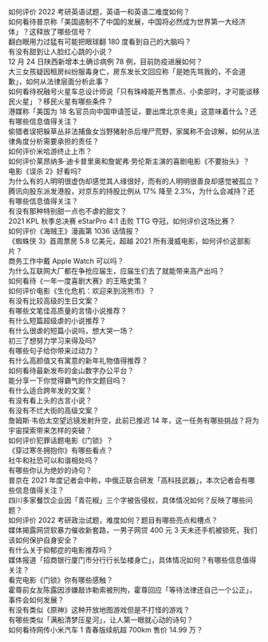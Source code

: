 如何评价 2022 考研英语试题，英语一和英语二难度如何？  
如何看待普京称「美国遏制不了中国的发展，中国将必然成为世界第一大经济体」？这释放了哪些信号？  
翻白眼用力过猛有可能把眼球翻 180 度看到自己的大脑吗？  
有没有甜到让人脸红心跳的小说？  
12 月 24 日陕西新增本土确诊病例 78 例，目前防疫进展如何？  
大三女孩疑因租房纠纷服毒身亡，房东发长文回应称「是她先骂我的，不会道歉」，如何从法律层面分析此事？  
如何看待祝融号火星车总设计师说「只有珠峰能开售票点、小卖部时，才可能谈移民火星」？移民火星有哪些条件？  
港媒称「美国为 18 名官员向中国申请签证，要出席北京冬奥」这意味着什么？还有哪些信息值得关注？  
偷猎者误把躲草丛非法捕鱼女当野猪射杀后埋尸荒野，家属称不会谅解，如何从法律角度分析需要承担的责任？  
如何评价米哈游终止上市？  
如何评价莱昂纳多·迪卡普里奥和詹妮弗·劳伦斯主演的喜剧电影《不要抬头》？  
电影《误杀 2》好看吗?  
为什么有的人明明很虚伪却感觉其人缘很好，而有的人明明很善良却感觉被孤立？  
腾讯向股东派发港股，对京东的持股比例从 17% 降至 2.3%，为什么会减持？还有哪些信息值得关注？  
有没有那种特别甜一点也不虐的甜文？  
2021 KPL 秋季总决赛 eStarPro 4:1 击败 TTG 夺冠，如何评价这场比赛？  
如何评价《海贼王》漫画第 1036 话情报？  
《蜘蛛侠 3》首周票房 5.8 亿美元，超越 2021 所有漫威电影，如何评价这部影片？  
商务工作中戴 Apple Watch 可以吗？  
为什么互联网大厂都在争抢应届生，应届生们去了就能带来高产出吗？  
如何看待《一年一度喜剧大赛》的王晧史策？  
如何评价电影《生化危机：欢迎来到浣熊市》？  
有没有比较高级的生日文案？  
有哪些文笔佳高质量的言情小说推荐？  
有什么短篇超级虐的小说推荐？  
有什么很虐的短篇小说吗，想大哭一场？  
初三了想努力学习来得及吗?  
有哪些句子给你带来过动力？  
有什么高颜值又有寓意的新年礼物值得推荐？  
如何看待最新发布的金山数字办公平台？  
能分享一下你觉得霸气的作文题目吗？  
有什么适合跨年发的文案？  
有没有看上头的古言小说？  
有没有不烂大街的高级文案？  
詹姆斯·韦伯太空望远镜发射升空，此前已推迟 14 年，这一任务有哪些挑战？将为宇宙探索带来怎样的突破？  
如何评价犯罪话题电影《门锁》？  
《穿过寒冬拥抱你》有哪些看点？  
社牛和社恐可以和谐相处吗？  
有哪些你认为绝妙的诗句？  
普京在 2021 年度记者会中称，中俄正联合研发「高科技武器」，本次记者会有哪些信息值得关注？  
四川多家餐饮企业因「青花椒」三个字被告侵权，具体情况如何？反映了哪些问题？  
如何评价 2022 考研政治试题，难度如何？题目有哪些亮点和槽点？  
媒体揭露网贷软暴力催收新套路，一男子网贷 400 元 3 天未还手机被锁死，我们该如何保护自身安全？  
有什么关于抑郁症的电影推荐吗？  
媒体报道「招商银行厦门市分行行长坠楼身亡」，具体情况如何？有哪些信息值得关注？  
看完电影《门锁》你有哪些感触？  
霍尊前女友陈露因涉嫌敲诈勒索被刑拘，霍尊回应「等待法律还自己一个公正」，事件会如何发展？  
有没有类似《原神》这种开放地图游戏但是不打怪的游戏？  
有哪些类似「满船清梦压星河」，让人第一眼就心动的诗句？  
如何看待网传小米汽车 1 青春版续航超 700km 售价 14.99 万？  

